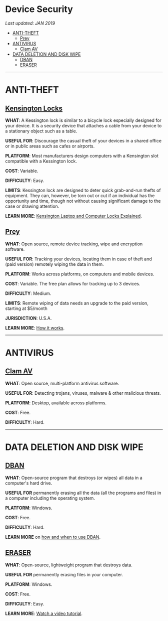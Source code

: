 # Device Security

*Last updated: JAN 2019*

* [ANTI-THEFT](#anti-theft)
  * [Prey](#prey)
* [ANTIVIRUS](#antivirus)
  * [Clam AV](#clam-av)
* [DATA DELETION AND DISK WIPE](#data-deletion-and-disk-wipe)
  * [DBAN](#dban)
  * [ERASER](#eraser)


* * *

# ANTI-THEFT

## **[Kensington Locks](https://www.kensington.com/c/products/security/keyed-locks/)**

**WHAT**: A Kessington lock is similar to a bicycle lock especially designed for your device. It is a security device that attaches a cable from your device to a stationary object such as a table.  

**USEFUL FOR**: Discourage the casual theft of your devices in a shared office or in public areas such as cafes or airports.

**PLATFORM**: Most manufacturers design computers with a Kensington slot compatible with a Kessington lock.

**COST**: Variable. 

**DIFFICULTY**: Easy.

**LIMITS**: Kessington lock are designed to deter quick grab-and-run thefts of equipment. They can, however, be torn out or cut if an individual has the opportunity and time, though not without causing significant damage to the case or drawing attention.

**LEARN MORE**: [Kensington Laptop and Computer Locks Explained](https://www.youtube.com/watch?v=-fQLCp1Pcb8).



## **[Prey](https://preyproject.com/pricing/)**

**WHAT**: Open source, remote device tracking, wipe and encryption software. 

**USEFUL FOR**: Tracking your devices, locating them in case of theft and (paid version) remotely wiping the data in them.

**PLATFORM**: Works across platforms, on computers and mobile devices.

**COST**: Variable. The free plan allows for tracking up to 3 devices.

**DIFFICULTY**: Medium.

**LIMITS**: Remote wiping of data needs an upgrade to the paid version, starting at $5/month

**JURISDICTION**: U.S.A.

**LEARN MORE**: [How it works](https://preyproject.com/how-it-works/).






* * *






# ANTIVIRUS

## **[Clam AV](https://www.clamav.net/)** 

**WHAT**: Open source, multi-platform antivirus software. 

**USEFUL FOR**: Detecting trojans, viruses, malware & other malicious threats.

**PLATFORM**: Desktop, available across platforms.

**COST**: Free.

**DIFFICULTY**: Hard.

* * * 

# DATA DELETION AND DISK WIPE

## **[DBAN](https://sourceforge.net/projects/dban/)** 

**WHAT**: Open-source program that destroys (or wipes) all data in a computer's hard drive. 

**USEFUL FOR** permanently erasing all the data (all the programs and files) in a computer including the operating system.

**PLATFORM**: Windows.

**COST**: Free.

**DIFFICULTY**: Hard.

**LEARN MORE** on [how and when to use DBAN](https://www.lifewire.com/how-to-erase-a-hard-drive-using-dban-2619148).

## **[ERASER](https://eraser.heidi.ie/)**

**WHAT**: Open-source, lightweight program that destroys data. 

**USEFUL FOR** permanently erasing files in your computer.

**PLATFORM**: Windows.

**COST**: Free.

**DIFFICULTY**: Easy.

**LEARN MORE**: [Watch a video tutorial](https://www.youtube.com/watch?time_continue=5&v=sBfTLPdlkbs).

